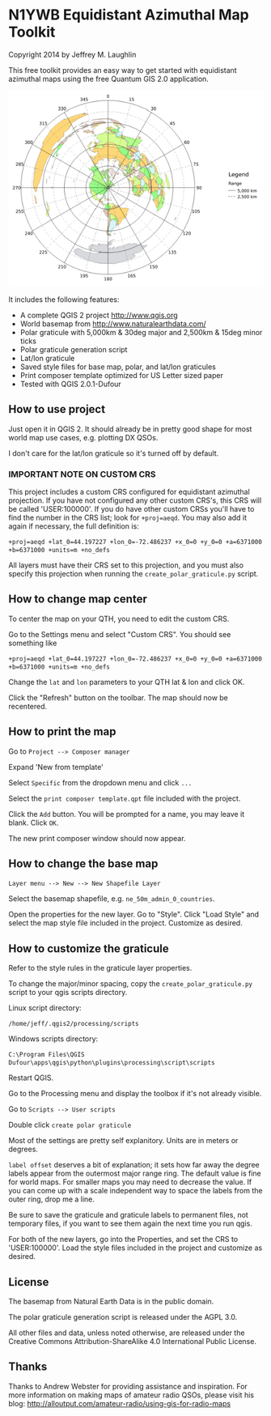 # N1YWB Equidistant Azimuthal Map Toolkit #

Copyright 2014 by Jeffrey M. Laughlin

This free toolkit provides an easy way to get started with equidistant
azimuthal maps using the free Quantum GIS 2.0 application. 

![An equidistant azimuthal map of the world.](example.png "Example")

It includes the following features:

* A complete QGIS 2 project http://www.qgis.org
* World basemap from http://www.naturalearthdata.com/
* Polar graticule with 5,000km & 30deg major and 2,500km & 15deg minor ticks
* Polar graticule generation script
* Lat/lon graticule
* Saved style files for base map, polar, and lat/lon graticules
* Print composer template optimized for US Letter sized paper
* Tested with QGIS 2.0.1-Dufour

## How to use project ##

Just open it in QGIS 2. It should already be in pretty good shape for most world map use
cases, e.g. plotting DX QSOs.

I don't care for the lat/lon graticule so it's turned off by default.

### IMPORTANT NOTE ON CUSTOM CRS ###

This project includes a custom CRS configured for equidistant azimuthal projection. If you have not configured any other custom CRS's, this CRS will be called 'USER:100000'. If you do have other custom CRSs you'll have to find the number in the CRS list; look for `+proj=aeqd`. You may also add it again if necessary, the full definition is:

    +proj=aeqd +lat_0=44.197227 +lon_0=-72.486237 +x_0=0 +y_0=0 +a=6371000 +b=6371000 +units=m +no_defs

All layers must have their CRS set to this projection, and you must also specify this projection when running the `create_polar_graticule.py` script.

## How to change map center ##

To center the map on your QTH, you need to edit the custom CRS.

Go to the Settings menu and select "Custom CRS". You should see something like

    +proj=aeqd +lat_0=44.197227 +lon_0=-72.486237 +x_0=0 +y_0=0 +a=6371000 +b=6371000 +units=m +no_defs

Change the `lat` and `lon` parameters to your QTH lat & lon and click OK.

Click the "Refresh" button on the toolbar. The map should now be recentered.

## How to print the map ##

Go to `Project --> Composer manager`

Expand 'New from template'

Select `Specific` from the dropdown menu and click `...`

Select the `print composer template.qpt` file included with the project.

Click the `Add` button. You will be prompted for a name, you may leave it
blank. Click `OK`.

The new print composer window should now appear.

## How to change the base map ##

`Layer menu --> New --> New Shapefile Layer`

Select the basemap shapefile, e.g. `ne_50m_admin_0_countries`.

Open the properties for the new layer. Go to "Style". Click "Load Style" and
select the map style file included in the project. Customize as desired.

## How to customize the graticule ##

Refer to the style rules in the graticule layer properties. 

To change the major/minor spacing, copy the `create_polar_graticule.py` script
to your qgis scripts directory.

Linux script directory:

    /home/jeff/.qgis2/processing/scripts

Windows scripts directory:

    C:\Program Files\QGIS Dufour\apps\qgis\python\plugins\processing\script\scripts

Restart QGIS.

Go to the Processing menu and display the toolbox if it's not already visible.

Go to `Scripts --> User scripts`

Double click `create polar graticule`

Most of the settings are pretty self explanitory. Units are in meters or
degrees. 

`label offset` deserves a bit of explanation; it sets how far away the
degree labels appear from the outermost major range ring. The default value is
fine for world maps. For smaller maps you may need to decrease the value. If
you can come up with a scale independent way to space the labels from the outer
ring, drop me a line.

Be sure to save the graticule and graticule labels to permanent files, not
temporary files, if you want to see them again the next time you run qgis.

For both of the new layers, go into the Properties, and set the CRS to
'USER:100000'. Load the style files included in the project and customize as
desired.

## License ##

The basemap from Natural Earth Data is in the public domain.

The polar graticule generation script is released under the AGPL 3.0.

All other files and data, unless noted otherwise, are released under the
Creative Commons Attribution-ShareAlike 4.0 International Public License.

## Thanks ##

Thanks to Andrew Webster for providing assistance and inspiration. For more
information on making maps of amateur radio QSOs, please visit his blog:
http://alloutput.com/amateur-radio/using-gis-for-radio-maps


